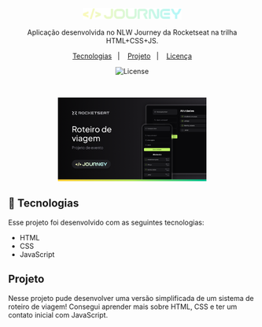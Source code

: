 <p align="center">
  <img alt="Logo NLW Journey - Rocketseat" src=".github/logo.png" width="200px" />
</p>

<p align="center">
Aplicação desenvolvida no NLW Journey da Rocketseat na trilha HTML+CSS+JS.
</p>

<p align="center">
  <a href="#-tecnologias">Tecnologias</a>&nbsp;&nbsp;&nbsp;|&nbsp;&nbsp;&nbsp;
  <a href="#-projeto">Projeto</a>&nbsp;&nbsp;&nbsp;|&nbsp;&nbsp;&nbsp;
  <a href="#memo-licença">Licença</a>
</p>

<p align="center">
  <img alt="License" src="https://img.shields.io/static/v1?label=license&message=MIT&color=18181B&labelColor=BEF264">
</p>

<br>

<p align="center">
  <img alt="Preview do projeto desenvolvido." src=".github/preview.png" width="60%">
</p>


## 🚀 Tecnologias

Esse projeto foi desenvolvido com as seguintes tecnologias:

- HTML
- CSS
- JavaScript

## Projeto

Nesse projeto pude desenvolver uma versão simplificada de um sistema de roteiro de viagem! Consegui aprender
mais sobre HTML, CSS e ter um contato inicial com JavaScript.